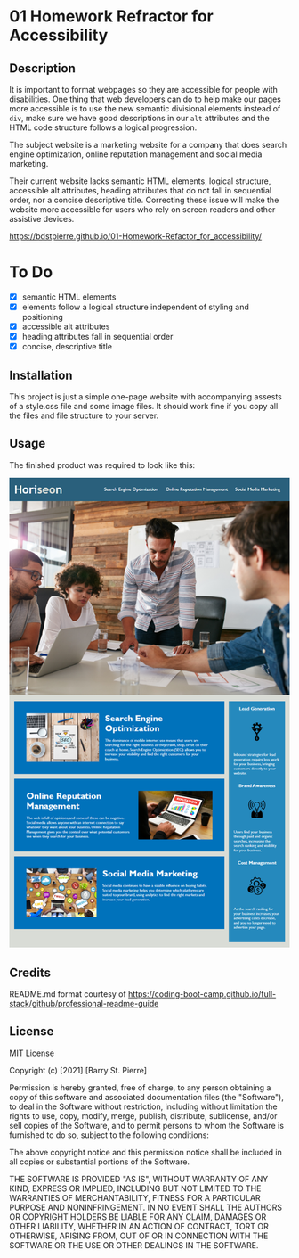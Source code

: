 # 01 Homework Refractor for Accessibility
## Description
It is important to format webpages so they are accessible for people with disabilities.  One thing that web developers can do to help make our pages more accessible is to use the new semantic divisional elements instead of `div`, make sure we have good descriptions in our `alt` attributes and the HTML code structure follows a logical progression.

The subject website is a marketing website for a company that does search engine optimization, online reputation management and social media marketing.

Their current website lacks semantic HTML elements, logical structure, accessible alt attributes, heading attributes that do not fall in sequential order, nor a concise descriptive title.  Correcting these issue will make the website more accessible for users who rely on screen readers and other assistive devices.

https://bdstpierre.github.io/01-Homework-Refactor_for_accessibility/

# To Do
- [x] semantic HTML elements
- [x] elements follow a logical structure independent of styling and positioning
- [x] accessible alt attributes
- [x] heading attributes fall in sequential order
- [x] concise, descriptive title

## Installation
This project is just a simple one-page website with accompanying assests of a style.css file and some image files.  It should work fine if you copy all the files and file structure to your server.

## Usage
The finished product was required to look like this:

![Screen shot of finished webpage showing the header with menu items "Search Engine Optimization", "Online Reputation Manaement", and "Social Media Marketing".  The page also has a photo of four people in a marketing meeting as well as descriptions of the various services they offer.](assets/images/screenshot.png)

## Credits
README.md format courtesy of https://coding-boot-camp.github.io/full-stack/github/professional-readme-guide

## License
MIT License

Copyright (c) [2021] [Barry St. Pierre]

Permission is hereby granted, free of charge, to any person obtaining a copy
of this software and associated documentation files (the "Software"), to deal
in the Software without restriction, including without limitation the rights
to use, copy, modify, merge, publish, distribute, sublicense, and/or sell
copies of the Software, and to permit persons to whom the Software is
furnished to do so, subject to the following conditions:

The above copyright notice and this permission notice shall be included in all
copies or substantial portions of the Software.

THE SOFTWARE IS PROVIDED "AS IS", WITHOUT WARRANTY OF ANY KIND, EXPRESS OR
IMPLIED, INCLUDING BUT NOT LIMITED TO THE WARRANTIES OF MERCHANTABILITY,
FITNESS FOR A PARTICULAR PURPOSE AND NONINFRINGEMENT. IN NO EVENT SHALL THE
AUTHORS OR COPYRIGHT HOLDERS BE LIABLE FOR ANY CLAIM, DAMAGES OR OTHER
LIABILITY, WHETHER IN AN ACTION OF CONTRACT, TORT OR OTHERWISE, ARISING FROM,
OUT OF OR IN CONNECTION WITH THE SOFTWARE OR THE USE OR OTHER DEALINGS IN THE
SOFTWARE.
